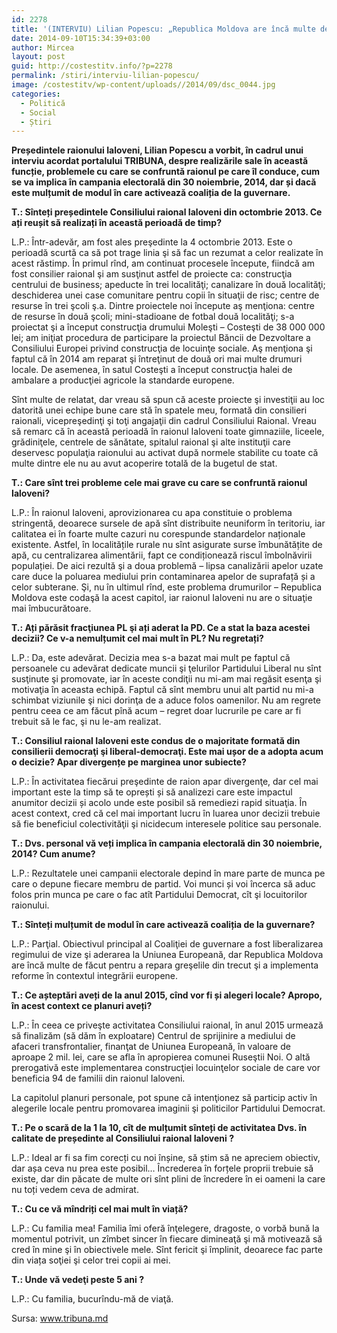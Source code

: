 ```yaml
---
id: 2278
title: '(INTERVIU) Lilian Popescu: „Republica Moldova are încă multe de făcut pentru a repara greşelile din trecut”'
date: 2014-09-10T15:34:39+03:00
author: Mircea
layout: post
guid: http://costestitv.info/?p=2278
permalink: /stiri/interviu-lilian-popescu/
image: /costestitv/wp-content/uploads//2014/09/dsc_0044.jpg
categories:
  - Politică
  - Social
  - Știri
---
```

**Președintele raionului Ialoveni, Lilian Popescu a vorbit, în cadrul unui interviu acordat portalului TRIBUNA, despre realizările sale în această funcție, problemele cu care se confruntă raionul pe care îl conduce, cum se va implica în <!--more-->campania electorală din 30 noiembrie, 2014, dar și dacă este mulțumit de modul în care activează coaliția de la guvernare.**

**T.: Sînteți președintele Consiliului raional Ialoveni din octombrie 2013. Ce ați reușit să realizați în această perioadă de timp?**

L.P.: Într-adevăr, am fost ales preşedinte la 4 octombrie 2013. Este o perioadă scurtă ca să pot trage linia şi să fac un rezumat a celor realizate în acest răstimp. În primul rînd, am continuat procesele începute, fiindcă am fost consilier raional şi am susţinut astfel de proiecte ca: construcţia centrului de business; apeducte în trei localităţi; canalizare în două localităţi; deschiderea unei case comunitare pentru copii în situaţii de risc; centre de resurse în trei şcoli ş.a. Dintre proiectele noi începute aş menţiona: centre de resurse în două şcoli; mini-stadioane de fotbal două localităţi; s-a proiectat şi a început construcţia drumului Moleşti – Costeşti de 38 000 000 lei; am iniţiat procedura de participare la proiectul Băncii de Dezvoltare a Consiliului Europei privind construcţia de locuinţe sociale. Aş menţiona şi faptul că în 2014 am reparat şi întreţinut de două ori mai multe drumuri locale. De asemenea, în satul Costeşti a început construcţia halei de ambalare a producţiei agricole la standarde europene.

Sînt multe de relatat, dar vreau să spun că aceste proiecte şi investiţii au loc datorită unei echipe bune care stă în spatele meu, formată din consilieri raionali, vicepreşedinţi şi toţi angajaţii din cadrul Consiliului Raional. Vreau să remarc că în această perioadă în raionul Ialoveni toate gimnaziile, liceele, grădiniţele, centrele de sănătate, spitalul raional şi alte instituţii care deservesc populaţia raionului au activat după normele stabilite cu toate că multe dintre ele nu au avut acoperire totală de la bugetul de stat.

**T.: Care sînt trei probleme cele mai grave cu care se confruntă raionul Ialoveni?**

L.P.: În raionul Ialoveni, aprovizionarea cu apa constituie o problema stringentă, deoarece sursele de apă sînt distribuite neuniform în teritoriu, iar calitatea ei în foarte multe cazuri nu corespunde standardelor naționale existente. Astfel, în localitățile rurale nu sînt asigurate surse îmbunătățite de apă, cu centralizarea alimentării, fapt ce condiționează riscul îmbolnăvirii populației. De aici rezultă şi a doua problemă – lipsa canalizării apelor uzate care duce la poluarea mediului prin contaminarea apelor de suprafață și a celor subterane. Şi, nu în ultimul rînd, este problema drumurilor – Republica Moldova este codaşă la acest capitol, iar raionul Ialoveni nu are o situaţie mai îmbucurătoare.

**T.: Ați părăsit fracţiunea PL şi ați aderat la PD. Ce a stat la baza acestei decizii? Ce v-a nemulțumit cel mai mult în PL? Nu regretați?**

L.P.: Da, este adevărat. Decizia mea s-a bazat mai mult pe faptul că persoanele cu adevărat dedicate muncii şi ţelurilor Partidului Liberal nu sînt susţinute şi promovate, iar în aceste condiţii nu mi-am mai regăsit esenţa şi motivaţia în aceasta echipă. Faptul că sînt membru unui alt partid nu mi-a schimbat viziunile şi nici dorinţa de a aduce folos oamenilor. Nu am regrete pentru ceea ce am făcut pînă acum – regret doar lucrurile pe care ar fi trebuit să le fac, şi nu le-am realizat.

**T.: Consiliul raional Ialoveni este condus de o majoritate formată din consilierii democraţi şi liberal-democraţi. Este mai ușor de a adopta acum o decizie? Apar divergențe pe marginea unor subiecte?**

L.P.: În activitatea fiecărui preşedinte de raion apar divergenţe, dar cel mai important este la timp să te oprești și să analizezi care este impactul anumitor decizii și acolo unde este posibil să remediezi rapid situaţia. În acest context, cred că cel mai important lucru în luarea unor decizii trebuie să fie beneficiul colectivităţii şi nicidecum interesele politice sau personale.

**T.: Dvs. personal vă veți implica în campania electorală din 30 noiembrie, 2014? Cum anume?**

L.P.: Rezultatele unei campanii electorale depind în mare parte de munca pe care o depune fiecare membru de partid. Voi munci și voi încerca să aduc folos prin munca pe care o fac atît Partidului Democrat, cît şi locuitorilor raionului.

**T.: Sînteți mulțumit de modul în care activează coaliția de la guvernare?**

L.P.: Parţial. Obiectivul principal al Coaliţiei de guvernare a fost liberalizarea regimului de vize şi aderarea la Uniunea Europeană, dar Republica Moldova are încă multe de făcut pentru a repara greşelile din trecut şi a implementa reforme în contextul integrării europene.

**T.: Ce așteptări aveți de la anul 2015, cînd vor fi și alegeri locale? Apropo, în acest context ce planuri aveți?**

L.P.: În ceea ce priveşte activitatea Consiliului raional, în anul 2015 urmează să finalizăm (să dăm în exploatare) Centrul de sprijinire a mediului de afaceri transfrontalier, finanţat de Uniunea Europeană, în valoare de aproape 2 mil. lei, care se afla în apropierea comunei Ruseştii Noi. O altă prerogativă este implementarea construcţiei locuinţelor sociale de care vor beneficia 94 de familii din raionul Ialoveni.

La capitolul planuri personale, pot spune că intenţionez să particip activ în alegerile locale pentru promovarea imaginii şi politicilor Partidului Democrat.

**T.: Pe o scară de la 1 la 10, cît de mulțumit sînteți de activitatea Dvs. în calitate de președinte al Consiliului raional Ialoveni ?**

L.P.: Ideal ar fi sa fim corecți cu noi înșine, să știm să ne apreciem obiectiv, dar așa ceva nu prea este posibil… Încrederea în forțele proprii trebuie să existe, dar din păcate de multe ori sînt plini de încredere în ei oameni la care nu toți vedem ceva de admirat.

**T.: Cu ce vă mîndriți cel mai mult în viață?**

L.P.: Cu familia mea! Familia îmi oferă înţelegere, dragoste, o vorbă bună la momentul potrivit, un zîmbet sincer în fiecare dimineaţă şi mă motivează să cred în mine şi în obiectivele mele. Sînt fericit şi împlinit, deoarece fac parte din viața soţiei şi celor trei copii ai mei.

**T.: Unde vă vedeţi peste 5 ani ?**

L.P.: Cu familia, bucurîndu-mă de viaţă.

Sursa: <a href="http://tribuna.md/2014/09/06/interviu-lilian-popescu-%E2%80%9Erepublica-moldova-are-inca-multe-de-facut-pentru-a-repara-greselile-din-trecut%E2%80%9D/" target="_blank">www.tribuna.md</a>